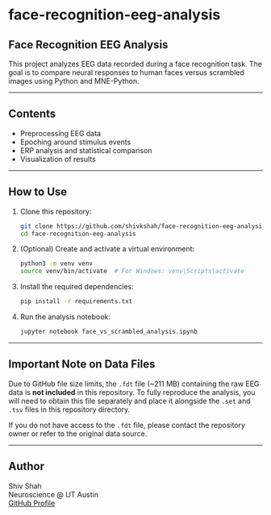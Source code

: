 # face-recognition-eeg-analysis

## Face Recognition EEG Analysis

This project analyzes EEG data recorded during a face recognition task. The goal is to compare neural responses to human faces versus scrambled images using Python and MNE-Python.

---

## Contents

- Preprocessing EEG data  
- Epoching around stimulus events  
- ERP analysis and statistical comparison  
- Visualization of results  

---

## How to Use

1. Clone this repository:

    ```bash
    git clone https://github.com/shivkshah/face-recognition-eeg-analysis.git
    cd face-recognition-eeg-analysis
    ```

2. (Optional) Create and activate a virtual environment:

    ```bash
    python3 -m venv venv
    source venv/bin/activate  # For Windows: venv\Scripts\activate
    ```

3. Install the required dependencies:

    ```bash
    pip install -r requirements.txt
    ```

4. Run the analysis notebook:

    ```bash
    jupyter notebook face_vs_scrambled_analysis.ipynb
    ```

---

## Important Note on Data Files

Due to GitHub file size limits, the `.fdt` file (~211 MB) containing the raw EEG data is **not included** in this repository. To fully reproduce the analysis, you will need to obtain this file separately and place it alongside the `.set` and `.tsv` files in this repository directory.

If you do not have access to the `.fdt` file, please contact the repository owner or refer to the original data source.

---

## Author

Shiv Shah  
Neuroscience @ UT Austin  
[GitHub Profile](https://github.com/shivkshah)
